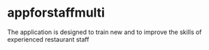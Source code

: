 # appforstaffmulti
The application is designed to train new and to improve the skills of experienced restaurant staff
